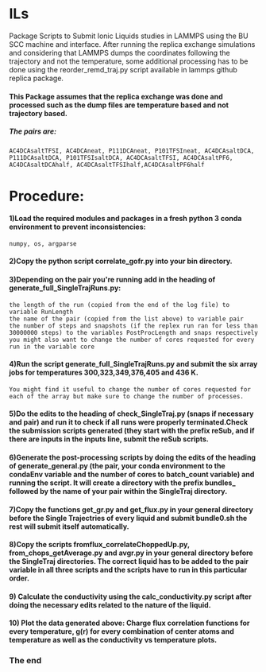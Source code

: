 # ILs
Package Scripts to Submit Ionic Liquids studies in LAMMPS using the BU SCC machine and interface.
After running the replica exchange simulations and considering that LAMMPS dumps the coordinates following the trajectory and not the temperature, some additional processing has to be done using the reorder_remd_traj.py script available in lammps github replica package. 

#### This Package assumes that the replica exchange was done and processed such as the dump files are temperature based and not trajectory based. 


##### The pairs are: 

    AC4DCAsaltTFSI, AC4DCAneat, P111DCAneat, P101TFSIneat, AC4DCAsaltDCA, P111DCAsaltDCA, P101TFSIsaltDCA, AC4DCAsaltTFSI, AC4DCAsaltPF6, AC4DCAsaltDCAhalf, AC4DCAsaltTFSIhalf,AC4DCAsaltPF6half
# Procedure:
#### 1)Load the required modules and packages in a fresh python 3 conda environment to prevent inconsistencies:
    numpy, os, argparse
#### 2)Copy the python script correlate_gofr.py into your bin directory.
#### 3)Depending on the pair you're running add in the heading of generate_full_SingleTrajRuns.py:
    the length of the run (copied from the end of the log file) to variable RunLength
    the name of the pair (copied from the list above) to variable pair
    the number of steps and snapshots (if the replex run ran for less than 30000000 steps) to the variables PostProcLength and snaps respectively
    you might also want to change the number of cores requested for every run in the variable core
#### 4)Run the script generate_full_SingleTrajRuns.py and submit the six array jobs for temperatures 300,323,349,376,405 and 436 K.
    You might find it useful to change the number of cores requested for each of the array but make sure to change the number of processes.
#### 5)Do the edits to the heading of check_SingleTraj.py (snaps if necessary and pair) and run it to check if all runs were properly terminated.Check the submission scripts generated (they start with the prefix reSub, and if there are inputs in the inputs line, submit the reSub scripts. 
#### 6)Generate the post-processing scripts by doing the edits of the heading of generate_general.py (the pair, your conda environment to the condaEnv variable and the number of cores to batch_count variable) and running the script. It will create a directory with the prefix bundles_ followed by the name of your pair within the SingleTraj directory. 
#### 7)Copy the functions get_gr.py and get_flux.py in your general directory before the Single Trajectries of every liquid and submit bundle0.sh the rest will submit itself automatically.
#### 8)Copy the scripts fromflux_correlateChoppedUp.py, from_chops_getAverage.py and avgr.py in your general directory before the SingleTraj directories. The correct liquid has to be added to the pair variable in all three scripts and the scripts have to run in this particular order. 
#### 9) Calculate the conductivity using the calc_conductivity.py script after doing the necessary edits related to the nature of the liquid. 
#### 10) Plot the data generated above: Charge flux correlation functions for every temperature, g(r) for every combination of center atoms and temperature as well as the conductivity vs temperature plots. 

### The end
